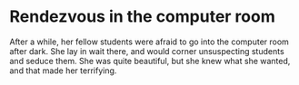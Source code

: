 Rendezvous in the computer room===============================



After a while, her fellow students were afraid to go into the computer room after dark. She lay in wait there, and would corner unsuspecting students and seduce them. She was quite beautiful, but she knew what she wanted, and that made her terrifying.